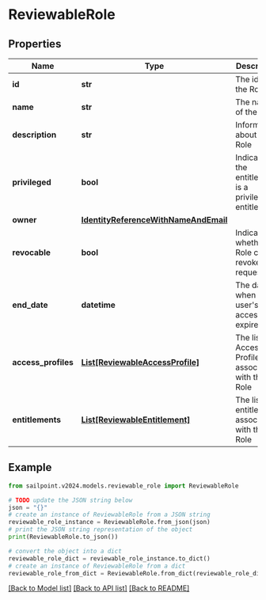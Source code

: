 # ReviewableRole


## Properties

Name | Type | Description | Notes
------------ | ------------- | ------------- | -------------
**id** | **str** | The id for the Role | [optional] 
**name** | **str** | The name of the Role | [optional] 
**description** | **str** | Information about the Role | [optional] 
**privileged** | **bool** | Indicates if the entitlement is a privileged entitlement | [optional] 
**owner** | [**IdentityReferenceWithNameAndEmail**](IdentityReferenceWithNameAndEmail.md) |  | [optional] 
**revocable** | **bool** | Indicates whether the Role can be revoked or requested | [optional] 
**end_date** | **datetime** | The date when a user&#39;s access expires. | [optional] 
**access_profiles** | [**List[ReviewableAccessProfile]**](ReviewableAccessProfile.md) | The list of Access Profiles associated with this Role | [optional] 
**entitlements** | [**List[ReviewableEntitlement]**](ReviewableEntitlement.md) | The list of entitlements associated with this Role | [optional] 

## Example

```python
from sailpoint.v2024.models.reviewable_role import ReviewableRole

# TODO update the JSON string below
json = "{}"
# create an instance of ReviewableRole from a JSON string
reviewable_role_instance = ReviewableRole.from_json(json)
# print the JSON string representation of the object
print(ReviewableRole.to_json())

# convert the object into a dict
reviewable_role_dict = reviewable_role_instance.to_dict()
# create an instance of ReviewableRole from a dict
reviewable_role_from_dict = ReviewableRole.from_dict(reviewable_role_dict)
```
[[Back to Model list]](../README.md#documentation-for-models) [[Back to API list]](../README.md#documentation-for-api-endpoints) [[Back to README]](../README.md)


